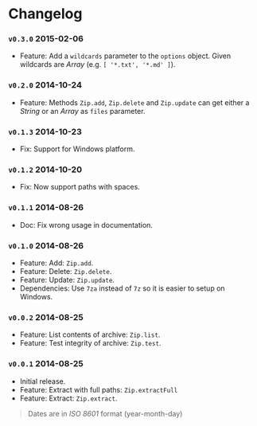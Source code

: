 Changelog
=========

### `v0.3.0` 2015-02-06

 * Feature: Add a `wildcards` parameter to the `options` object. Given
   wildcards are *Array* (e.g. `[ '*.txt', '*.md' ]`).

### `v0.2.0` 2014-10-24

 * Feature: Methods `Zip.add`, `Zip.delete` and `Zip.update` can get either a
   *String* or an *Array* as `files` parameter.

### `v0.1.3` 2014-10-23

 * Fix: Support for Windows platform.

### `v0.1.2` 2014-10-20

 * Fix: Now support paths with spaces.

### `v0.1.1` 2014-08-26

 * Doc: Fix wrong usage in documentation.

### `v0.1.0` 2014-08-26

 * Feature: Add: `Zip.add`.
 * Feature: Delete: `Zip.delete`.
 * Feature: Update: `Zip.update`.
 * Dependencies: Use `7za` instead of `7z` so it is easier to setup on Windows.

### `v0.0.2` 2014-08-25

 * Feature: List contents of archive: `Zip.list`.
 * Feature: Test integrity of archive: `Zip.test`.

### `v0.0.1` 2014-08-25

 * Initial release.
 * Feature: Extract with full paths: `Zip.extractFull`
 * Feature: Extract: `Zip.extract`.

> Dates are in *ISO 8601* format (year-month-day)
